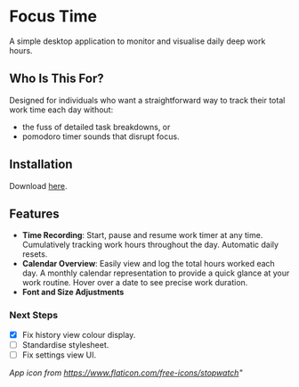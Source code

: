 # Focus Time

A simple desktop application to monitor and visualise daily deep work hours. 

## Who Is This For?

Designed for individuals who want a straightforward way to track their total work time each day without:
- the fuss of detailed task breakdowns, or
- pomodoro timer sounds that disrupt focus.

## Installation
Download [here](https://github.com/holajoa/FocusTime/releases/tag/v0.1.0).

## Features
- **Time Recording**: Start, pause and resume work timer at any time. Cumulatively tracking work hours throughout the day. Automatic daily resets. 
- **Calendar Overview**: Easily view and log the total hours worked each day. A monthly calendar representation to provide a quick glance at your work routine. Hover over a date to see precise work duration.
- **Font and Size Adjustments**

### Next Steps
- [x] Fix history view colour display. 
- [ ] Standardise stylesheet.
- [ ] Fix settings view UI.

*App icon from https://www.flaticon.com/free-icons/stopwatch"*
